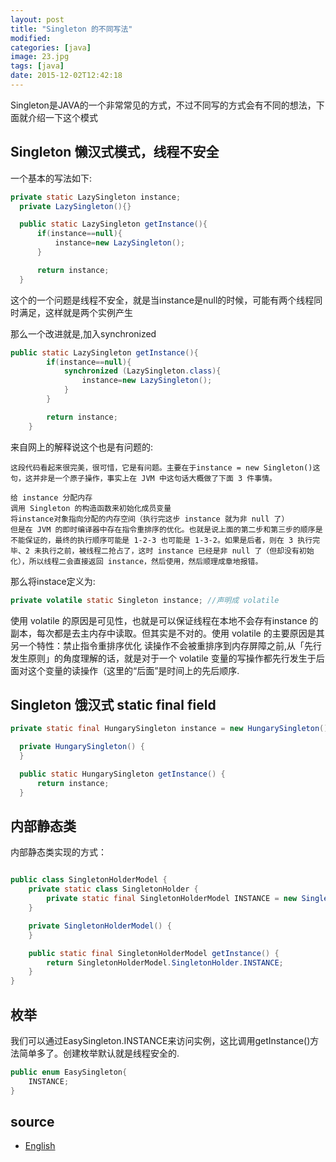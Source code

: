```yaml
---
layout: post
title: "Singleton 的不同写法"
modified:
categories: [java]
image: 23.jpg
tags: [java]
date: 2015-12-02T12:42:18
---
```


Singleton是JAVA的一个非常常见的方式，不过不同写的方式会有不同的想法，下面就介绍一下这个模式

## Singleton 懒汉式模式，线程不安全

一个基本的写法如下:

```java
private static LazySingleton instance;
  private LazySingleton(){}

  public static LazySingleton getInstance(){
      if(instance==null){
          instance=new LazySingleton();
      }

      return instance;
  }
```

这个的一个问题是线程不安全，就是当instance是null的时候，可能有两个线程同时满足，这样就是两个实例产生

那么一个改进就是,加入synchronized

```java
public static LazySingleton getInstance(){
        if(instance==null){
            synchronized (LazySingleton.class){
                instance=new LazySingleton();
            }
        }

        return instance;
    }
```
来自网上的解释说这个也是有问题的:

```
这段代码看起来很完美，很可惜，它是有问题。主要在于instance = new Singleton()这句，这并非是一个原子操作，事实上在 JVM 中这句话大概做了下面 3 件事情。

给 instance 分配内存
调用 Singleton 的构造函数来初始化成员变量
将instance对象指向分配的内存空间（执行完这步 instance 就为非 null 了）
但是在 JVM 的即时编译器中存在指令重排序的优化。也就是说上面的第二步和第三步的顺序是不能保证的，最终的执行顺序可能是 1-2-3 也可能是 1-3-2。如果是后者，则在 3 执行完毕、2 未执行之前，被线程二抢占了，这时 instance 已经是非 null 了（但却没有初始化），所以线程二会直接返回 instance，然后使用，然后顺理成章地报错。
```

那么将instace定义为:

```java
private volatile static Singleton instance; //声明成 volatile
```

使用 volatile 的原因是可见性，也就是可以保证线程在本地不会存有instance 的副本，每次都是去主内存中读取。但其实是不对的。使用 volatile 的主要原因是其另一个特性：禁止指令重排序优化
读操作不会被重排序到内存屏障之前,从「先行发生原则」的角度理解的话，就是对于一个 volatile 变量的写操作都先行发生于后面对这个变量的读操作（这里的“后面”是时间上的先后顺序.

## Singleton 饿汉式 static final field

```java
private static final HungarySingleton instance = new HungarySingleton();

  private HungarySingleton() {
  }

  public static HungarySingleton getInstance() {
      return instance;
  }
```

## 内部静态类

内部静态类实现的方式：

```java

public class SingletonHolderModel {
    private static class SingletonHolder {
        private static final SingletonHolderModel INSTANCE = new SingletonHolderModel();
    }

    private SingletonHolderModel() {
    }

    public static final SingletonHolderModel getInstance() {
        return SingletonHolderModel.SingletonHolder.INSTANCE;
    }
}

```

## 枚举

我们可以通过EasySingleton.INSTANCE来访问实例，这比调用getInstance()方法简单多了。创建枚举默认就是线程安全的.

```java
public enum EasySingleton{
    INSTANCE;
}
```

## source

- [English](http://javarevisited.blogspot.sg/2014/05/double-checked-locking-on-singleton-in-java.html)
